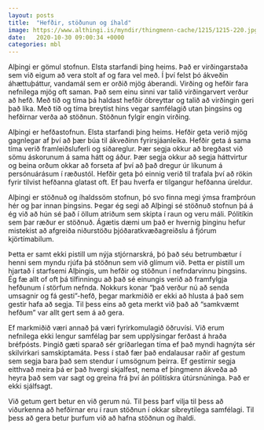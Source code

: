 ```yaml
---
layout: posts
title:  "Hefðir, stöðunun og íhald"
image: https://www.althingi.is/myndir/thingmenn-cache/1215/1215-220.jpg
date:   2020-10-30 09:00:34 +0000
categories: mbl
---
```

Alþingi er gömul stofnun. Elsta starfandi þing heims. Það er virðingarstaða sem við eigum að vera stolt af og fara vel með. Í því felst þó ákveðin áhættuþáttur, vandamál sem er orðið mjög áberandi. Virðing og hefðir fara nefnilega mjög oft saman. Það sem einu sinni var talið virðingarvert verður að hefð. Með tíð og tíma þá haldast hefðir óbreyttar og talið að virðingin geri það líka. Með tíð og tíma breytist hins vegar samfélagið utan þingsins og hefðirnar verða að stöðnun. Stöðnun fylgir engin virðing.

Alþingi er hefðastofnun. Elsta starfandi þing heims. Hefðir geta verið mjög gagnlegar af því að þær búa til ákveðinn fyrirsjáanleika. Hefðir geta á sama tíma verið framleiðsluferli og siðareglur. Þær segja okkur að bregðast við sömu áskorunum á sama hátt og áður. Þær segja okkur að segja háttvirtur og beina orðum okkar að forseta af því að það dregur úr líkunum á persónuárásum í ræðustól. Hefðir geta þó einnig verið til trafala því að rökin fyrir tilvist hefðanna glatast oft. Ef þau hverfa er tilgangur hefðanna úreldur. 

Alþingi er stöðnuð og íhaldssöm stofnun, þó svo finna megi ýmsa framþróun hér og þar innan þingsins. Þegar ég segi að Alþingi sé stöðnuð stofnun þá á ég við að hún sé það í öllum atriðum sem skipta í raun og veru máli. Pólitíkin sem þar ræður er stöðnuð. Ágætis dæmi um það er hvernig þinginu hefur mistekist að afgreiða niðurstöðu þjóðaratkvæðagreiðslu á fjórum kjörtímabilum. 

Þetta er samt ekki pistill um nýja stjórnarskrá, þó það séu betrumbætur í henni sem myndu rjúfa þá stöðnun sem við glímum við. Þetta er pistill um hjartað í starfsemi Alþingis, um hefðir og stöðnun í nefndarvinnu þingsins. Ég fæ allt of oft þá tilfinningu að það sé einungis verið að framfylgja hefðunum í störfum nefnda. Nokkurs konar “það verður nú að senda umsagnir og fá gesti”-hefð, þegar markmiðið er ekki að hlusta á það sem gestir hafa að segja. Til þess eins að geta merkt við það að “samkvæmt hefðum” var allt gert sem á að gera. 

Ef markmiðið væri annað þá væri fyrirkomulagið öðruvísi. Við erum nefnilega ekki lengur samfélag þar sem upplýsingar ferðast á hraða bréfpósts. Þingið gæti sparað sér gríðarlegan tíma ef það myndi hagnýta sér skilvirkari samskiptamáta. Þess í stað fær það endalausar raðir af gestum sem segja bara það sem stendur í umsögnum þeirra. Ef gestirnir segja eitthvað meira þá er það hvergi skjalfest, nema ef þingmenn ákveða að heyra það sem var sagt og greina frá því án pólitískra útúrsnúninga. Það er ekki sjálfsagt.

Við getum gert betur en við gerum nú. Til þess þarf vilja til þess að viðurkenna að hefðirnar eru í raun stöðnun í okkar síbreytilega samfélagi. Til þess að gera betur þurfum við að hafna stöðnun og íhaldi. 
